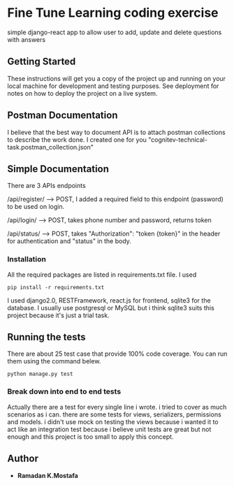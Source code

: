 # Fine Tune Learning coding exercise

simple django-react app to allow user to add, update and delete questions with answers

## Getting Started

These instructions will get you a copy of the project up and running on your local machine for development and testing purposes. See deployment for notes on how to deploy the project on a live system.

## Postman Documentation

I believe that the best way to document API is to attach postman collections to describe the work done.
I created one for you "cognitev-technical-task.postman_collection.json"

## Simple Documentation

There are 3 APIs endpoints

/api/register/ --> POST,
I added a required field to this endpoint (password) to be used on login.

/api/login/ --> POST, takes phone number and password, returns token

/api/status/ --> POST, takes "Authorization": "token {token}" in the
header for authentication and "status" in the body.

### Installation

All the required packages are listed in requirements.txt file. I used 

```
pip install -r requirements.txt
```

I used django2.0, RESTFramework, react.js for frontend, sqlite3 for the database. I usually use postgresql or MySQL but i think sqlite3 suits this project because it's just a trial task.

## Running the tests

There are about 25 test case that provide 100% code coverage. You can run them using the command belew.

```
python manage.py test
```

### Break down into end to end tests

Actually there are a test for every single line i wrote. i tried to cover as much scenarios as i can.
there are some tests for views, serializers, permissions and models. i didn't use mock on testing the views because i wanted it to act like an integration test because i believe unit tests are great but not enough and this project is too small to apply this concept. 

## Author

* **Ramadan K.Mostafa**